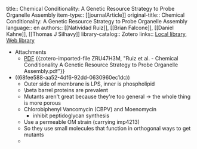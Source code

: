 title:: Chemical Conditionality: A Genetic Resource Strategy to Probe Organelle Assembly
item-type:: [[journalArticle]]
original-title:: Chemical Conditionality: A Genetic Resource Strategy to Probe Organelle Assembly
language:: en
authors:: [[Natividad Ruiz]], [[Brian Falcone]], [[Daniel Kahne]], [[Thomas J Silhavy]]
library-catalog:: Zotero
links:: [Local library](zotero://select/library/items/QZJMTEJC), [Web library](https://www.zotero.org/users/6106196/items/QZJMTEJC)

- Attachments
	- [PDF](zotero://select/library/items/ZRU47H3M) {{zotero-imported-file ZRU47H3M, "Ruiz et al. - Chemical Conditionality A Genetic Resource Strategy to Probe Organelle Assembly.pdf"}}
- ((68fee588-aa52-4df6-92dd-0630960ec1dc))
	- Outer side of membrane is LPS, inner is phospholipid
	- \beta barrel proteins are prevalent
	- Mutants aren't great because they're too general -> the whole thing is more porous
	- Chlorobiphenyl Vancomycin (CBPV) and Moenomycin
		- inhibit peptidoglycan synthesis
	- Use a permeable OM strain (carrying imp4213)
	- So they use small molecules that function in orthogonal ways to get mutants
	-